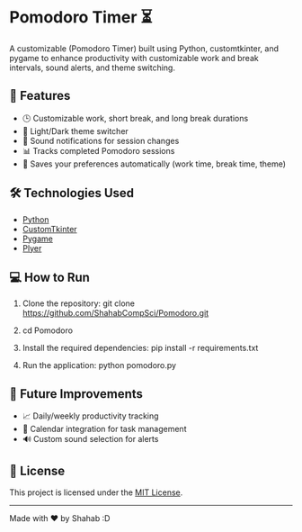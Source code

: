 # Pomodoro Timer ⏳

A customizable (Pomodoro Timer) built using Python, customtkinter, and pygame 
to enhance productivity with customizable work and break intervals, sound alerts, and theme switching.

## 🚀 Features
- 🕒 Customizable work, short break, and long break durations
- 🌙 Light/Dark theme switcher
- 🔔 Sound notifications for session changes
- 📊 Tracks completed Pomodoro sessions
- 💾 Saves your preferences automatically (work time, break time, theme)

## 🛠️ Technologies Used
- [Python](https://www.python.org/)
- [CustomTkinter](https://github.com/TomSchimansky/CustomTkinter)
- [Pygame](https://www.pygame.org/)
- [Plyer](https://plyer.readthedocs.io/en/latest/)

## 💻 How to Run
1. Clone the repository:
   git clone https://github.com/ShahabCompSci/Pomodoro.git 


2. cd Pomodoro


3. Install the required dependencies:
   pip install -r requirements.txt


4. Run the application:
   python pomodoro.py


## 🎯 Future Improvements
- 📈 Daily/weekly productivity tracking
- 📅 Calendar integration for task management
- 🔊 Custom sound selection for alerts

## 📜 License
This project is licensed under the [MIT License](LICENSE).

---
Made with ❤️ by Shahab :D




